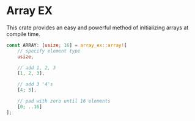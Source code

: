 # Array EX

This crate provides an easy and powerful method of initializing arrays at compile time.

```rust
const ARRAY: [usize; 16] = array_ex::array![
    // specify element type
    usize,

    // add 1, 2, 3
    [1, 2, 3],

    // add 3 '4's
    [4; 3],

    // pad with zero until 16 elements
    [0; ..16]
];
```

